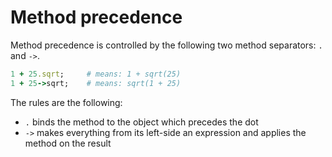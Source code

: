 # Method precedence

Method precedence is controlled by the following two method separators: `.` and `->`.

```ruby
1 + 25.sqrt;     # means: 1 + sqrt(25)
1 + 25->sqrt;    # means: sqrt(1 + 25)
```

The rules are the following:

- `.` binds the method to the object which precedes the dot
- `->` makes everything from its left-side an expression and applies the method on the result
